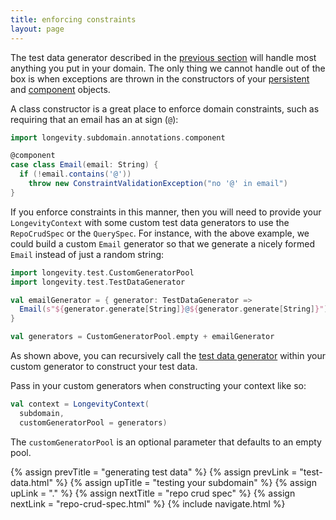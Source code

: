 ```yaml
---
title: enforcing constraints
layout: page
---
```


The test data generator described in the [previous
section](test-data.html) will handle most anything you put in your
domain. The only thing we cannot handle out of the box is when
exceptions are thrown in the constructors of your
[persistent](../subdomain/persistents.html) and
[component](../subdomain/components.html) objects.

A class constructor is a great place to enforce domain constraints,
such as requiring that an email has an at sign (`@`):

```scala
import longevity.subdomain.annotations.component

@component
case class Email(email: String) {
  if (!email.contains('@'))
    throw new ConstraintValidationException("no '@' in email")
}
```

If you enforce constraints in this manner, then you will need to
provide your `LongevityContext` with some custom test data generators
to use the `RepoCrudSpec` or the `QuerySpec`. For instance, with the
above example, we could build a custom `Email` generator so that we
generate a nicely formed `Email` instead of just a random string:

```scala
import longevity.test.CustomGeneratorPool
import longevity.test.TestDataGenerator

val emailGenerator = { generator: TestDataGenerator =>
  Email(s"${generator.generate[String]}@${generator.generate[String]}")
}

val generators = CustomGeneratorPool.empty + emailGenerator
```

As shown above, you can recursively call the [test data
generator](http://longevityframework.github.io/longevity/scaladocs/emblem-latest/index.html#emblem.emblematic.traversors.sync.TestDataGenerator)
within your custom generator to construct your test data.

Pass in your custom generators when constructing your context like so:

```scala
val context = LongevityContext(
  subdomain,
  customGeneratorPool = generators)
```

The `customGeneratorPool` is an optional parameter that defaults to an
empty pool.

{% assign prevTitle = "generating test data" %}
{% assign prevLink = "test-data.html" %}
{% assign upTitle = "testing your subdomain" %}
{% assign upLink = "." %}
{% assign nextTitle = "repo crud spec" %}
{% assign nextLink = "repo-crud-spec.html" %}
{% include navigate.html %}

